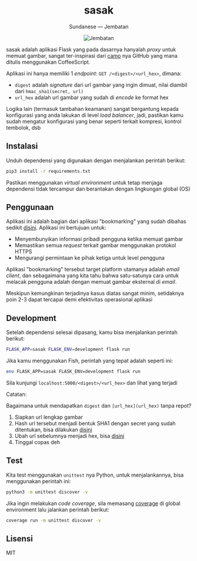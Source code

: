 <div align="center">
  <h1>sasak</h1>
  <p>Sundanese — Jembatan</p>
  <img src="https://i.imgur.com/9IKDUaD.jpg" alt="Jembatan">
</div>

sasak adalah aplikasi Flask yang pada dasarnya hanyalah *proxy* untuk memuat gambar, sangat ter-inspirasi dari
[camo](https://github.com/atmos/camo) nya GitHub yang mana ditulis menggunakan CoffeeScript.

Aplikasi ini hanya memiliki 1 *endpoint*: `GET /<digest>/<url_hex>`, dimana:
- `digest` adalah *signature* dari url gambar yang ingin dimuat, nilai diambil dari
  `hmac_sha1(secret, url)`
- `url_hex` adalah url gambar yang sudah di *encode* ke format hex

Logika lain (termasuk tambahan keamanan) sangat bergantung kepada konfigurasi yang anda
lakukan di level *load balancer*, jadi, pastikan kamu sudah mengatur konfigurasi yang benar
seperti terkait kompresi, kontrol tembolok, dsb

## Instalasi

Unduh dependensi yang digunakan dengan menjalankan perintah berikut:

```bash
pip3 install -r requirements.txt
```

Pastikan menggunakan *virtual environment* untuk tetap menjaga dependensi tidak tercampur dan berantakan 
dengan lingkungan global (OS)

## Penggunaan

Aplikasi ini adalah bagian dari aplikasi "bookmarking" yang sudah dibahas sedikit
[disini](https://faultable.dev/email-sebagai-platform/). Aplikasi ini bertujuan untuk:

- Menyembunyikan informasi pribadi pengguna ketika memuat gambar
- Memastikan semua *request* terkait gambar menggunakan protokol HTTPS
- Mengurangi permintaan ke pihak ketiga untuk level pengguna 

Aplikasi "bookmarking" tersebut target platform utamanya adalah *email client*, dan sebagaimana yang
kita tahu bahwa satu-satunya cara untuk melacak pengguna adalah dengan memuat gambar eksternal di
*email*.

Meskipun kemungkinan terjadinya kasus diatas sangat minim, setidaknya poin 2-3 dapat tercapai demi
efektivitas operasional aplikasi

## Development

Setelah dependensi selesai dipasang, kamu bisa menjalankan perintah berikut:

```bash
FLASK_APP=sasak FLASK_ENV=development flask run
```

Jika kamu menggunakan Fish, perintah yang tepat adalah seperti ini:

```bash
env FLASK_APP=sasak FLASK_ENV=development flask run
```

Sila kunjungi `localhost:5000/<digest>/<url_hex>` dan lihat yang terjadi

Catatan:

Bagaimana untuk mendapatkan `digest` dan `[url_hex](url_hex)` tanpa repot?

1. Siapkan url lengkap gambar
2. Hash url tersebut menjadi bentuk SHA1 dengan secret yang sudah ditentukan, bisa dilakukan
   [disini](https://www.freeformatter.com/hmac-generator.html)
3. Ubah url sebelumnya menjadi hex, bisa [disini](https://www.rapidtables.com/convert/number/ascii-to-hex.html)
4. Tinggal copas deh

## Test

Kita test menggunakan `unittest` nya Python, untuk menjalankannya, bisa
menggunakan perintah ini:

```bash
python3 -m unittest discover -v
```

Jika ingin melakukan *code coverage*, sila memasang
[coverage](https://coverage.readthedocs.io/en/coverage-5.2.1/) di global environment lalu jalankan
perintah berikut:

```bash
coverage run -m unittest discover -v
```

## Lisensi

MIT


